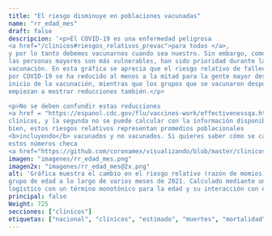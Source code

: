 ```yaml
---
title: "El riesgo disminuye en poblaciones vacunadas"
name: "rr_edad_mes"
draft: false
descripcion: '<p>El COVID-19 es una enfermedad peligrosa
<a href="/clinicos#riesgos_relativos_prevac">para todos </a>,
y por lo tanto debemos vacunarnos cuando sea nuestro. Sin embargo, como
las personas mayores son más vulnerables, han sido prioridad durante la
vacunación. En esta gráfica se aprecia que el riesgo relativo de fallecer
por COVID-19 se ha reducido al menos a la mitad para la gente mayor desde el
inicio de la vacunación, mientras que los grupos que se vacunaron después
empiezan a mostrar reducciones también.</p>

<p>No se deben confundir estas reducciones
<a href = "https://espanol.cdc.gov/flu/vaccines-work/effectivenessqa.htm#differ" target="_blank">con la <i>efectividad</i> ni con la <i>eficacia</i></a> de las vacunas. La primera medida sólo se calcula en los ensayos
clínicos, y la segunda no se puede calcular con la información disponible. Más
bien, estos riesgos relativos representan promedios poblacionales
<b>incluyendo</b> vacunados y no vacunados. Si quieres saber cómo se calculan
estos números checa
<a href="https://github.com/coronamex/visualizando/blob/master/clinicos/rr_monotonic.r" target="_blank">este código</a>.</p>'
imagen: "imagenes/rr_edad_mes.png"
imagen2x: "imagenes/rr_edad_mes@2x.png"
alt: 'Gráfica muestra el cambio en el riesgo relativo (razón de momios) por
grupo de edad a lo largo de varios meses de 2021. Calculado mediante un modelo
logístico con un término monotónico para la edad y su interacción con el mes.'
principal: false
Weight: 725
secciones: ["clínicos"]
etiquetas: ["nacional", "clínicos", "estimado", "muertes", "mortalidad", "serie_tiempo"]
---
```

